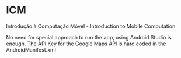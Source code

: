 # ICM
Introdução à Computação Móvel - Introduction to Mobile Computation

No need for special approach to run the app, using Android Studio is enough. The API Key for the Google Maps API is hard coded in the AndroidManifest.xml

